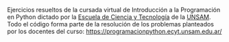 Ejercicios resueltos de la cursada virtual de Introducción a la Programación en Python dictado por la [Escuela de Ciencia y Tecnología](http://www.unsam.edu.ar/escuelas/ciencia/) de la [UNSAM](https://www.unsam.edu.ar/).
Todo el código forma parte de la resolución de los problemas planteados por los docentes del curso: https://programacionpython.ecyt.unsam.edu.ar/
